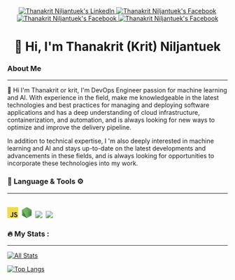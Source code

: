 <div id="header" align="center">
<div id="badges">
  <a href="https://www.linkedin.com/in/thanakrit-krit/">
    <img src="https://img.shields.io/badge/LinkedIn-blue?style=for-the-badge&logo=linkedin&logoColor=white" alt="Thanakrit Niljantuek's LinkedIn"/>
  </a>
  <a href="https://github.com/krit101/">
    <img src="https://img.shields.io/badge/GitHub-black?style=for-the-badge&logo=github&logoColor=white" alt="Thanakrit Niljantuek's Facebook"/>
  </a>
  <a href="https://github.com/krit101/">
    <img src="https://img.shields.io/badge/GitHub-black?style=for-the-badge&logo=github&logoColor=white" alt="Thanakrit Niljantuek's Facebook"/>
  </a>
  <a href="https://www.facebook.com/thanakirt.neljantuk/">
    <img src="https://img.shields.io/badge/Facebook-darkblue?style=for-the-badge&logo=facebook&logoColor=white" alt="Thanakrit Niljantuek's Facebook"/>
  </a>
  
# :wave: Hi, I'm Thanakrit (Krit) Niljantuek
</div>
</div>

### About Me
---
👋 Hi I'm Thanakrit or krit, I'm DevOps Engineer passion for machine learning and AI. With experience in the field, make me knowledgeable in the latest technologies and best practices for managing and deploying software applications and has a deep understanding of cloud infrastructure, containerization, and automation, and is always looking for new ways to optimize and improve the delivery pipeline.

In addition to technical expertise, I 'm also deeply interested in machine learning and AI and stays up-to-date on the latest developments and advancements in these fields, and is always looking for opportunities to incorporate these technologies into my work.

### :memo: Language & Tools ⚙️
---
<code>
<img height="25" src="https://raw.githubusercontent.com/github/explore/80688e429a7d4ef2fca1e82350fe8e3517d3494d/topics/javascript/javascript.png"> <img height="25" src="https://raw.githubusercontent.com/github/explore/80688e429a7d4ef2fca1e82350fe8e3517d3494d/topics/nodejs/nodejs.png"> <img height="25" src="https://i.pinimg.com/originals/ca/1f/74/ca1f746d6f232f87fca4e4d94ef6f3ab.png"> <img height="25" src="https://github.com/jalbertsr/logo-badge-images/blob/master/img/rsz_python.png?raw=true">
</code>

### :fire: My Stats :
---

[![All Stats](https://github-readme-stats.vercel.app/api?username=krit101&show_icons=true&theme=react)](https://github.com/krit101)

[![Top Langs](https://github-readme-stats.vercel.app/api/top-langs/?username=krit101&layout=compact&theme=react)](https://github.com/krit101)
<!---
thanakrit1997/thanakrit1997  is a ✨ special ✨ repository because its `README.md` (this file) appears on your GitHub profile.
You can click the Preview link to take a look at your changes.
--->
